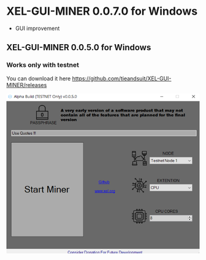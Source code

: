 # XEL-GUI-MINER 0.0.7.0 for Windows
* GUI improvement 


## XEL-GUI-MINER 0.0.5.0 for Windows
### Works only with testnet 
You can download it here https://github.com/tieandsuit/XEL-GUI-MINER/releases


![AI](Screenshot_7.png)
